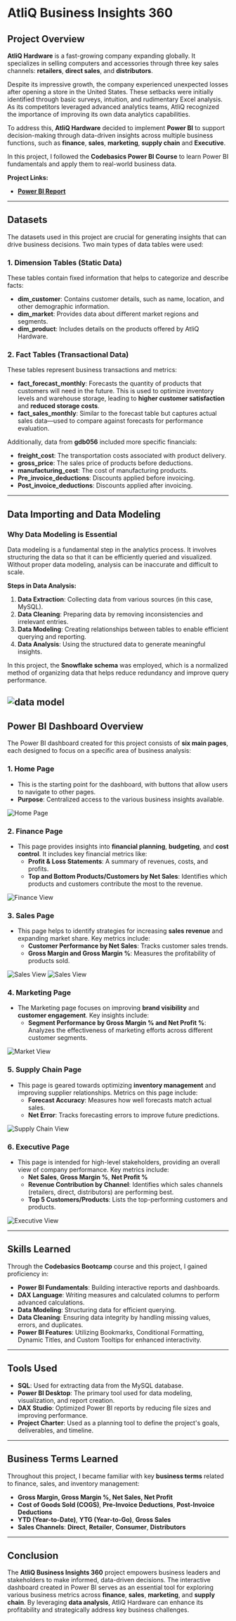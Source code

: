 # **AtliQ Business Insights 360**

## **Project Overview**

**AtliQ Hardware** is a fast-growing company expanding globally. It specializes in selling computers and accessories through three key sales channels: **retailers**, **direct sales**, and **distributors**. 

Despite its impressive growth, the company experienced unexpected losses after opening a store in the United States. These setbacks were initially identified through basic surveys, intuition, and rudimentary Excel analysis. As its competitors leveraged advanced analytics teams, AtliQ recognized the importance of improving its own data analytics capabilities.

To address this, **AtliQ Hardware** decided to implement **Power BI** to support decision-making through data-driven insights across multiple business functions, such as **finance**, **sales**, **marketing**, **supply chain** and  **Executive**.

In this project, I followed the **Codebasics Power BI Course** to learn Power BI fundamentals and apply them to real-world business data.

**Project Links:**
- **[Power BI Report](https://app.powerbi.com/view?r=eyJrIjoiMjViOGQ3ZTMtMGUxNS00MDQxLWJmZTEtOTM3YWY5Yjc4NWQ1IiwidCI6ImM2ZTU0OWIzLTVmNDUtNDAzMi1hYWU5LWQ0MjQ0ZGM1YjJjNCJ9)**  

---

## **Datasets**

The datasets used in this project are crucial for generating insights that can drive business decisions. Two main types of data tables were used:

### **1. Dimension Tables** (Static Data)
These tables contain fixed information that helps to categorize and describe facts:

- **dim_customer**: Contains customer details, such as name, location, and other demographic information.
- **dim_market**: Provides data about different market regions and segments.
- **dim_product**: Includes details on the products offered by AtliQ Hardware.

### **2. Fact Tables** (Transactional Data)
These tables represent business transactions and metrics:

- **fact_forecast_monthly**: Forecasts the quantity of products that customers will need in the future. This is used to optimize inventory levels and warehouse storage, leading to **higher customer satisfaction** and **reduced storage costs**.
- **fact_sales_monthly**: Similar to the forecast table but captures actual sales data—used to compare against forecasts for performance evaluation.

Additionally, data from **gdb056** included more specific financials:

- **freight_cost**: The transportation costs associated with product delivery.
- **gross_price**: The sales price of products before deductions.
- **manufacturing_cost**: The cost of manufacturing products.
- **Pre_invoice_deductions**: Discounts applied before invoicing.
- **Post_invoice_deductions**: Discounts applied after invoicing.

---

## **Data Importing and Data Modeling**

### **Why Data Modeling is Essential**

Data modeling is a fundamental step in the analytics process. It involves structuring the data so that it can be efficiently queried and visualized. Without proper data modeling, analysis can be inaccurate and difficult to scale.

**Steps in Data Analysis:**
1. **Data Extraction**: Collecting data from various sources (in this case, MySQL).
2. **Data Cleaning**: Preparing data by removing inconsistencies and irrelevant entries.
3. **Data Modeling**: Creating relationships between tables to enable efficient querying and reporting.
4. **Data Analysis**: Using the structured data to generate meaningful insights.

In this project, the **Snowflake schema** was employed, which is a normalized method of organizing data that helps reduce redundancy and improve query performance.

![data model](https://github.com/Akashsingh1916/Business-Insights-360/assets/146354971/2285afcc-e8f4-4b94-abae-ea1d89e6cba9)
---

## **Power BI Dashboard Overview**

The Power BI dashboard created for this project consists of **six main pages**, each designed to focus on a specific area of business analysis:

### **1. Home Page**
- This is the starting point for the dashboard, with buttons that allow users to navigate to other pages.
- **Purpose**: Centralized access to the various business insights available.


![Home Page](Home%20Page.png "Home Page View")

### **2. Finance Page**
- This page provides insights into **financial planning**, **budgeting**, and **cost control**. It includes key financial metrics like:
  - **Profit & Loss Statements**: A summary of revenues, costs, and profits.
  - **Top and Bottom Products/Customers by Net Sales**: Identifies which products and customers contribute the most to the revenue.

![Finance View](Finance%20View.png "Finance View Page")

### **3. Sales Page**
- This page helps to identify strategies for increasing **sales revenue** and expanding market share. Key metrics include:
  - **Customer Performance by Net Sales**: Tracks customer sales trends.
  - **Gross Margin and Gross Margin %**: Measures the profitability of products sold.

![Sales View](Sales%20Customer%20View.png "Sales View Page")
![Sales View](Sales%20Product%20View.png "Sales View Page")

### **4. Marketing Page**
- The Marketing page focuses on improving **brand visibility** and **customer engagement**. Key insights include:
  - **Segment Performance by Gross Margin % and Net Profit %**: Analyzes the effectiveness of marketing efforts across different customer segments.

![Market View](Market%20Page.png "Market View Page")

### **5. Supply Chain Page**
- This page is geared towards optimizing **inventory management** and improving supplier relationships. Metrics on this page include:
  - **Forecast Accuracy**: Measures how well forecasts match actual sales.
  - **Net Error**: Tracks forecasting errors to improve future predictions.

![Supply Chain View](Supply%20Chain%20View.png "Supply Chain View Page")
### **6. Executive Page**
- This page is intended for high-level stakeholders, providing an overall view of company performance. Key metrics include:
  - **Net Sales**, **Gross Margin %**, **Net Profit %**
  - **Revenue Contribution by Channel**: Identifies which sales channels (retailers, direct, distributors) are performing best.
  - **Top 5 Customers/Products**: Lists the top-performing customers and products.

![Executive View](Executive%20View%20Page.png "Executive View Page")

---

## **Skills Learned**

Through the **Codebasics Bootcamp** course and this project, I gained proficiency in:
- **Power BI Fundamentals**: Building interactive reports and dashboards.
- **DAX Language**: Writing measures and calculated columns to perform advanced calculations.
- **Data Modeling**: Structuring data for efficient querying.
- **Data Cleaning**: Ensuring data integrity by handling missing values, errors, and duplicates.
- **Power BI Features**: Utilizing Bookmarks, Conditional Formatting, Dynamic Titles, and Custom Tooltips for enhanced interactivity.

---

## **Tools Used**
- **SQL**: Used for extracting data from the MySQL database.
- **Power BI Desktop**: The primary tool used for data modeling, visualization, and report creation.
- **DAX Studio**: Optimized Power BI reports by reducing file sizes and improving performance.
- **Project Charter**: Used as a planning tool to define the project's goals, deliverables, and timeline.

---

## **Business Terms Learned**

Throughout this project, I became familiar with key **business terms** related to finance, sales, and inventory management:
- **Gross Margin, Gross Margin %, Net Sales, Net Profit**
- **Cost of Goods Sold (COGS)**, **Pre-Invoice Deductions**, **Post-Invoice Deductions**
- **YTD (Year-to-Date)**, **YTG (Year-to-Go)**, **Gross Sales**
- **Sales Channels**: **Direct**, **Retailer**, **Consumer**, **Distributors**

---

## **Conclusion**

The **AtliQ Business Insights 360** project empowers business leaders and stakeholders to make informed, data-driven decisions. The interactive dashboard created in Power BI serves as an essential tool for exploring various business metrics across **finance**, **sales**, **marketing**, and **supply chain**. By leveraging **data analysis**, AtliQ Hardware can enhance its profitability and strategically address key business challenges.
